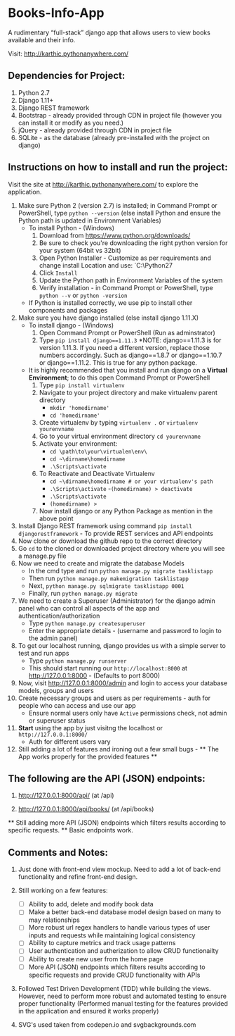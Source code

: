 # Books-Info-App #

A rudimentary “full-stack” django app that allows users to view books available and their info.

Visit: http://karthic.pythonanywhere.com/

## Dependencies for Project: ##

1. Python 2.7
2. Django 1.11+
3. Django REST framework
4. Bootstrap - already provided through CDN in project file (however you can install it or modify as you need.)
5. jQuery - already provided through CDN in project file
6. SQLite - as the database (already pre-installed with the project on django)

## Instructions on how to install and run the project: ##

Visit the site at http://karthic.pythonanywhere.com/ to explore the application.

1. Make sure Python 2 (version 2.7) is installed; in Command Prompt or PowerShell, type ```python --version```  (else install Python and ensure the Python path is updated in Environment Variables)
	- To install Python - (Windows)
		1. Download from https://www.python.org/downloads/
		2. Be sure to check you're downloading the right python version for your system (64bit vs 32bit) 
		3. Open Python Installer - Customize as per requirements and change install Location and use: `C:\Python27
		4. Click ```Install```
		5. Update the Python path in Environment Variables of the system
		6. Verify installation - in Command Prompt or PowerShell, type ```python --v``` or ```python -version```
	- If Python is installed correctly, we use pip to install other components and packages
2. Make sure you have django installed (else install django 1.11.X)
	- To install django - (Windows)
		1. Open Command Prompt or PowerShell (Run as adminstrator)
		2. Type ```pip install django==1.11.3```
			*NOTE: django==1.11.3 is for version 1.11.3. If you need a different version, replace those numbers accordingly. Such as django==1.8.7 or django==1.10.7 or django==1.11.2. This is true for any python package.
	- It is highly recommended that you install and run django on a **Virtual Environment**; to do this open Command Prompt or PowerShell
		1. Type ```pip install virtualenv```
		2. Navigate to your project directory and make virtualenv parent directory 
			- ```mkdir 'homedirname'```
			- ```cd 'homedirname'```
		3. Create virtualenv by typing ```virtualenv .``` or ```virtualenv yourenvname```
		4. Go to your virtual environment directory ```cd yourenvname```
		5. Activate your environment:
			- ```cd \path\to\your\virtualen\env\ ```
 			- ```cd ~\dirname\homedirname```
 			- ```.\Scripts\activate```
		6. To Reactivate and Deactivate Virtualenv
			- ```cd ~\dirname\homedirname # or your virtualenv's path```
			- ```.\Scripts\activate```
			-```(homedirname) > deactivate```
			- ```.\Scripts\activate```
			- ```(homedirname) >```
		7. Now install django or any Python Package as mention in the above point		
3. Install Django REST framework using command ```pip install djangorestframework```
       - To provide REST services and API endpoints
4. Now clone or download the github repo to the correct directory
5. Go ```cd``` to the cloned or downloaded project directory where you will see a manage.py file
6. Now we need to create and migrate the database Models
	- In the cmd type and run ```python manage.py migrate tasklistapp```
	- Then run ```python manage.py makemigration tasklistapp```
	- Next, ```python manage.py sqlmigrate tasklistapp 0001```
	- Finally, run ```python manage.py migrate```
7. We need to create a Superuser (Administrator) for the django admin panel who can control all aspects of the app and authentication/authorization
	- Type ```python manage.py createsuperuser```
	- Enter the appropriate details - (username and password to login to the admin panel)
8. To get our localhost running, django provides us with a simple server to test and run apps
	- Type ```python manage.py runserver```
	- This should start running our ```http://localhost:8000``` at http://127.0.0.1:8000 - (Defaults to port 8000)
9. Now, visit http://127.0.0.1:8000/admin and login to access your database models, groups and users
10. Create necessary groups and users as per requirements - auth for people who can access and use our app
	- Ensure normal users only have ```Active``` permissions check, not admin or superuser status
11. **Start** using the app by just visitng the localhost or ```http://127.0.0.1:8000/```
	- Auth for different users vary
12. Still adding a lot of features and ironing out a few small bugs - ** The App works properly for the provided features **



## The following are the API (JSON) endpoints: ##

1. http://127.0.0.1:8000/api/ (at /api)

2. http://127.0.0.1:8000/api/books/ (at /api/books)


** Still adding more API (JSON) endpoints which filters results according to specific requests. ** Basic endpoints work.

## Comments and Notes: ##
1. Just done with front-end view mockup. Need to add a lot of back-end functionality and refine front-end design.

2. Still working on a few features:
	- [ ] Ability to add, delete and modify book data
	- [ ] Make a better back-end database model design based on many to may relationships
	- [ ] More robust url regex handlers to handle various types of user inputs and requests while maintaining logical consistency
	- [ ] Ability to capture metrics and track usage patterns 
	- [ ] User authentication and autherization to allow CRUD functionailty
	- [ ] Ability to create new user from the home page
	- [ ] More API (JSON) endpoints which filters results according to specific requests and provide CRUD functionality with APIs
	
2. Followed Test Driven Development (TDD) while building the views. However, need to perform more robust and automated testing to ensure proper functionality (Performed manual testing for the features provided in the application and ensured it works properly)

3. SVG's used taken from codepen.io and svgbackgrounds.com
